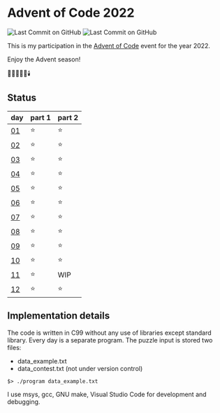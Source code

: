 # Advent of Code 2022

![Last Commit on GitHub](https://img.shields.io/github/license/piscilus/aoc22)
![Last Commit on GitHub](https://img.shields.io/github/last-commit/piscilus/aoc22)

This is my participation in the [Advent of Code](https://adventofcode.com/2022)
event for the year 2022.

Enjoy the Advent season!

🌟🎄🎅🎁🔔🕯️

## Status

| day                                        | part 1 | part 2 |
|--------------------------------------------|--------|--------|
| [01](https://adventofcode.com/2022/day/1)  |     ⭐ |     ⭐ |
| [02](https://adventofcode.com/2022/day/2)  |     ⭐ |     ⭐ |
| [03](https://adventofcode.com/2022/day/3)  |     ⭐ |     ⭐ |
| [04](https://adventofcode.com/2022/day/4)  |     ⭐ |     ⭐ |
| [05](https://adventofcode.com/2022/day/5)  |     ⭐ |     ⭐ |
| [06](https://adventofcode.com/2022/day/6)  |     ⭐ |     ⭐ |
| [07](https://adventofcode.com/2022/day/7)  |     ⭐ |     ⭐ |
| [08](https://adventofcode.com/2022/day/8)  |     ⭐ |     ⭐ |
| [09](https://adventofcode.com/2022/day/9)  |     ⭐ |     ⭐ |
| [10](https://adventofcode.com/2022/day/10) |     ⭐ |     ⭐ |
| [11](https://adventofcode.com/2022/day/11) |     ⭐ |    WIP |
| [12](https://adventofcode.com/2022/day/12) |     ⭐ |     ⭐ |

## Implementation details

The code is written in C99 without any use of libraries except standard library.
Every day is a separate program. The puzzle input is stored two files:

- data_example.txt
- data_contest.txt (not under version control)

```console
$> ./program data_example.txt
```

I use msys, gcc, GNU make, Visual Studio Code for development and debugging.
